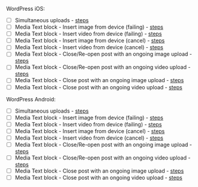 WordPress iOS:

- [ ] Simultaneous uploads - [steps](https://github.com/wordpress-mobile/gutenberg-tests/blob/master/test-cases/media-interaction.md#tc001)
- [ ] Media Text block - Insert image from device (failing) - [steps](https://github.com/wordpress-mobile/gutenberg-tests/blob/master/test-cases/media-text.md#tc001-i)
- [ ] Media Text block - Insert video from device (failing) - [steps](https://github.com/wordpress-mobile/gutenberg-tests/blob/master/test-cases/media-text.md#tc001-v)
- [ ] Media Text block - Insert image from device (cancel) - [steps](https://github.com/wordpress-mobile/gutenberg-tests/blob/master/test-cases/media-text.md#tc002-i)
- [ ] Media Text block - Insert video from device (cancel) - [steps](https://github.com/wordpress-mobile/gutenberg-tests/blob/master/test-cases/media-text.md#tc002-v)
- [ ] Media Text block - Close/Re-open post with an ongoing image upload - [steps](https://github.com/wordpress-mobile/gutenberg-tests/blob/master/test-cases/media-text.md#tc003-i)
- [ ] Media Text block - Close/Re-open post with an ongoing video upload - [steps](https://github.com/wordpress-mobile/gutenberg-tests/blob/master/test-cases/media-text.md#tc003-v)
- [ ] Media Text block - Close post with an ongoing image upload - [steps](https://github.com/wordpress-mobile/gutenberg-tests/blob/master/test-cases/media-text.md#tc004-i)
- [ ] Media Text block - Close post with an ongoing video upload - [steps](https://github.com/wordpress-mobile/gutenberg-tests/blob/master/test-cases/media-text.md#tc004-v)

WordPress Android:

- [ ] Simultaneous uploads - [steps](https://github.com/wordpress-mobile/gutenberg-tests/blob/master/test-cases/media-interaction.md#tc001)
- [ ] Media Text block - Insert image from device (failing) - [steps](https://github.com/wordpress-mobile/gutenberg-tests/blob/master/test-cases/media-text.md#tc001-i)
- [ ] Media Text block - Insert video from device (failing) - [steps](https://github.com/wordpress-mobile/gutenberg-tests/blob/master/test-cases/media-text.md#tc001-v)
- [ ] Media Text block - Insert image from device (cancel) - [steps](https://github.com/wordpress-mobile/gutenberg-tests/blob/master/test-cases/media-text.md#tc002-i)
- [ ] Media Text block - Insert video from device (cancel) - [steps](https://github.com/wordpress-mobile/gutenberg-tests/blob/master/test-cases/media-text.md#tc002-v)
- [ ] Media Text block - Close/Re-open post with an ongoing image upload - [steps](https://github.com/wordpress-mobile/gutenberg-tests/blob/master/test-cases/media-text.md#tc003-i)
- [ ] Media Text block - Close/Re-open post with an ongoing video upload - [steps](https://github.com/wordpress-mobile/gutenberg-tests/blob/master/test-cases/media-text.md#tc003-v)
- [ ] Media Text block - Close post with an ongoing image upload - [steps](https://github.com/wordpress-mobile/gutenberg-tests/blob/master/test-cases/media-text.md#tc004-i)
- [ ] Media Text block - Close post with an ongoing video upload - [steps](https://github.com/wordpress-mobile/gutenberg-tests/blob/master/test-cases/media-text.md#tc004-v)

